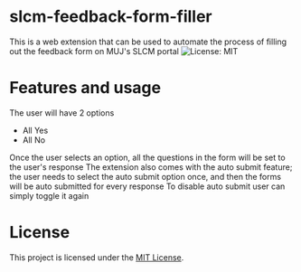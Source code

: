 # slcm-feedback-form-filler
This is a web extension that can be used to automate the process of filling out the feedback form on MUJ's SLCM portal
![License: MIT](https://img.shields.io/badge/License-MIT-yellow.svg)

# Features and usage
The user will have 2 options 
  - All Yes
  - All No

Once the user selects an option, all the questions in the form will be set to the user's response 
The extension also comes with the auto submit feature; the user needs to select the auto submit option once, and then the forms will be auto submitted for every response
To disable auto submit user can simply toggle it again

# License 
This project is licensed under the [MIT License](LICENSE).
